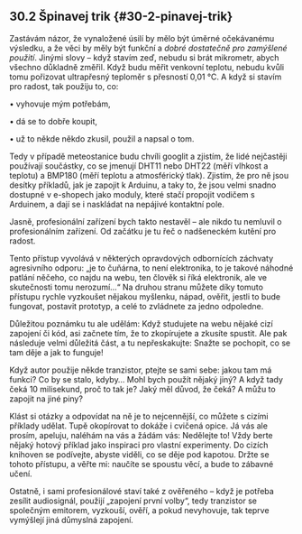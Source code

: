 ## 30.2 Špinavej trik {#30-2-pinavej-trik}

Zastávám názor, že vynaložené úsilí by mělo být úměrné očekávanému výsledku, a že věci by měly být funkční a _dobré dostatečně pro zamýšlené použití_. Jinými slovy – když stavím zeď, nebudu si brát mikrometr, abych všechno důkladně změřil. Když budu měřit venkovní teplotu, nebudu kvůli tomu pořizovat ultrapřesný teploměr s přesností 0,01 °C. A když si stavím pro radost, tak použiju to, co:

• vyhovuje mým potřebám,

• dá se to dobře koupit,

• už to někde někdo zkusil, použil a napsal o tom.

Tedy v případě meteostanice budu chvíli googlit a zjistím, že lidé nejčastěji používají součástky, co se jmenují DHT11 nebo DHT22 (měří vlhkost a teplotu) a BMP180 (měří teplotu a atmosférický tlak). Zjistím, že pro ně jsou desítky příkladů, jak je zapojit k Arduinu, a taky to, že jsou velmi snadno dostupné v e-shopech jako moduly, které stačí propojit vodičem s Arduinem, a dají se i naskládat na nepájivé kontaktní pole.

Jasně, profesionální zařízení bych takto nestavěl – ale nikdo tu nemluvil o profesionálním zařízení. Od začátku je tu řeč o nadšeneckém kutění pro radost.

Tento přístup vyvolává v některých opravdových odbornících záchvaty agresivního odporu: „je to čuňárna, to není elektronika, to je takové náhodné patlání něčeho, co najdu na webu, ten člověk si říká elektronik, ale ve skutečnosti tomu nerozumí…“ Na druhou stranu můžete díky tomuto přístupu rychle vyzkoušet nějakou myšlenku, nápad, ověřit, jestli to bude fungovat, postavit prototyp, a celé to zvládnete za jedno odpoledne.

Důležitou poznámku tu ale udělám: Když studujete na webu nějaké cizí zapojení či kód, asi začnete tím, že to zkopírujete a zkusíte spustit. Ale pak následuje velmi důležitá část, a tu nepřeskakujte: Snažte se pochopit, co se tam děje a jak to funguje!

Když autor použije někde tranzistor, ptejte se sami sebe: jakou tam má funkci? Co by se stalo, kdyby… Mohl bych použít nějaký jiný? A když tady čeká 10 milisekund, proč to tak je? Jaký měl důvod, že čeká? A můžu to zapojit na jiné piny?

Klást si otázky a odpovídat na ně je to nejcennější, co můžete s cizími příklady udělat. Tupě okopírovat to dokáže i cvičená opice. Já vás ale prosím, apeluju, naléhám na vás a žádám vás: Nedělejte to! Vždy berte nějaký hotový příklad jako inspiraci pro vlastní experimenty. Do cizích knihoven se podívejte, abyste viděli, co se děje pod kapotou. Držte se tohoto přístupu, a věřte mi: naučíte se spoustu věcí, a bude to zábavné učení.

Ostatně, i sami profesionálové staví také z ověřeného – když je potřeba zesílit audiosignál, použijí „zapojení první volby“, tedy tranzistor se společným emitorem, vyzkouší, ověří, a pokud nevyhovuje, tak teprve vymýšlejí jiná důmyslná zapojení.